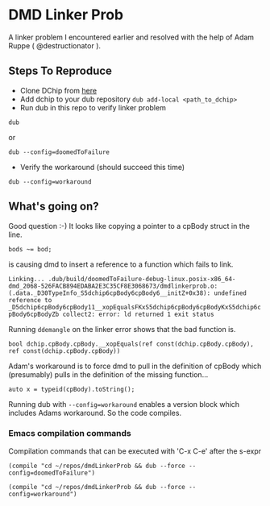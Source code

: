 # DMD Linker Prob #

  A linker problem I encountered earlier and resolved with the help of Adam Ruppe ( @destructionator ).

## Steps To Reproduce ##

* Clone DChip from [here](https://github.com/d-gamedev-team/dchip)
* Add dchip to your dub repository
`dub add-local <path_to_dchip>`
* Run dub in this repo to verify linker problem

`dub`

or

`dub --config=doomedToFailure`

* Verify the workaround (should succeed this time)

`dub --config=workaround`

## What's going on? ##

Good question :-) It looks like copying a pointer to a cpBody struct in the line.

`bods ~= bod;`

is causing dmd to insert a reference to a function which fails to link.

`Linking...
.dub/build/doomedToFailure-debug-linux.posix-x86_64-dmd_2068-526FACB894EDABA2E3C35CF8E3068673/dmdlinkerprob.o:(.data._D30TypeInfo_S5dchip6cpBody6cpBody6__initZ+0x38): undefined reference to _D5dchip6cpBody6cpBody11__xopEqualsFKxS5dchip6cpBody6cpBodyKxS5dchip6cpBody6cpBodyZb
collect2: error: ld returned 1 exit status`


Running `ddemangle` on the linker error shows that the bad function is.

`bool dchip.cpBody.cpBody.__xopEquals(ref const(dchip.cpBody.cpBody),
ref const(dchip.cpBody.cpBody))`

Adam's workaround is to force dmd to pull in the definition of cpBody which (presumably) pulls in the definition of the missing function...

`auto x = typeid(cpBody).toString();`

Running dub with `--config=workaround` enables a version block which includes Adams workaround. So the code compiles.

### Emacs compilation commands ###

   Compilation commands that can be executed with 'C-x C-e' after the s-expr

   `(compile "cd ~/repos/dmdLinkerProb && dub --force --config=doomedToFailure")`
   
   `(compile "cd ~/repos/dmdLinkerProb && dub --force --config=workaround")`



